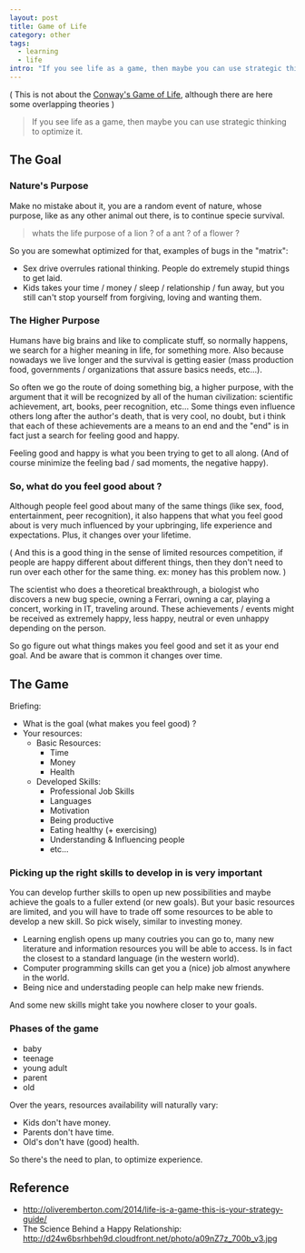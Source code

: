 ```yaml
---
layout: post
title: Game of Life
category: other
tags:
  - learning
  - life
intro: "If you see life as a game, then maybe you can use strategic thinking to optimize it."
---
```


( This is not about the [Conway's Game of Life](http://en.wikipedia.org/wiki/Conway's_Game_of_Life), although there are here some overlapping theories )

> If you see life as a game, then maybe you can use strategic thinking to optimize it.

## The Goal

### Nature's Purpose

Make no mistake about it, you are a random event of nature, whose purpose, like as any other animal out there, is to continue specie survival.

> whats the life purpose of a lion ? of a ant ? of a flower ?

So you are somewhat optimized for that, examples of bugs in the "matrix":

- Sex drive overrules rational thinking. People do extremely stupid things to get laid.
- Kids takes your time / money / sleep / relationship / fun away, but you still can't stop yourself from forgiving, loving and wanting them.

### The Higher Purpose

Humans have big brains and like to complicate stuff, so normally happens, we search for a higher meaning in life,  for something more. Also because nowadays we live longer and the survival is getting easier (mass production food, governments / organizations that assure basics needs, etc...).

So often we go the route of doing something big, a higher purpose, with the argument that it will be recognized by all of the human civilization: scientific achievement, art, books, peer recognition, etc... Some things even influence others long after the author's death, that is very cool, no doubt, but i think that each of these achievements are a means to an end and the "end" is in fact just a search for feeling good and happy. 

Feeling good and happy is what you been trying to get to all along.
(And of course minimize the feeling bad / sad moments, the negative happy).

### So, what do you feel good about ?

Although people feel good about many of the same things (like sex, food, entertainment, peer recognition), it also happens that what you feel good about is very much influenced by your upbringing, life experience and expectations.
Plus, it changes over your lifetime.

( And this is a good thing in the sense of limited resources competition, if people are happy different about different things, then they don't need to run over each other for the same thing. ex: money has this problem now. )

The scientist who does a theoretical breakthrough, a biologist who discovers a new bug specie, owning a Ferrari, owning a car, playing a concert, working in IT, traveling around. These achievements / events might be received as extremely happy, less happy, neutral or even unhappy  depending on the person.

So go figure out what things makes you feel good and set it as your end goal. 
And be aware that is common it changes over time.

## The Game

Briefing:

- What is the goal (what makes you feel good) ?
- Your resources:
    - Basic Resources:
      - Time
      - Money
      - Health
    - Developed Skills: 
      - Professional Job Skills
      - Languages
      - Motivation
      - Being productive
      - Eating healthy (+ exercising)
      - Understanding & Influencing people
      - etc...

### Picking up the right skills to develop in is very important

You can develop further skills to open up new possibilities and maybe achieve the goals to a fuller extend (or new goals).
But your basic resources are limited, and you will have to trade off some resources to be able to develop a new skill.
So pick wisely, similar to investing money.

- Learning english opens up many coutries you can go to, many new literature and information resources you will be able to access. Is in fact the closest to a standard language (in the western world).
- Computer programming skills can get you a (nice) job almost anywhere in the world.
- Being nice and understading people can help make new friends.

And some new skills might take you nowhere closer to your goals.

### Phases of the game

- baby
- teenage
- young adult
- parent
- old

Over the years, resources availability will naturally vary:

- Kids don't have money.
- Parents don't have time.
- Old's don't have (good) health.

So there's the need to plan, to optimize experience.

## Reference
- http://oliveremberton.com/2014/life-is-a-game-this-is-your-strategy-guide/
- The Science Behind a Happy Relationship: http://d24w6bsrhbeh9d.cloudfront.net/photo/a09nZ7z_700b_v3.jpg
